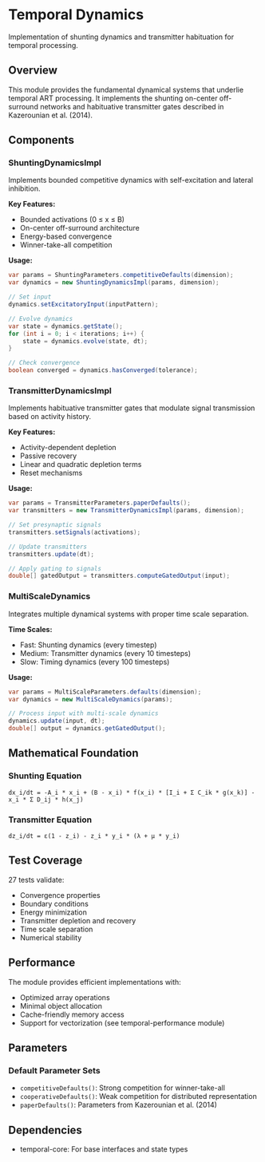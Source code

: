 # Temporal Dynamics

Implementation of shunting dynamics and transmitter habituation for temporal processing.

## Overview

This module provides the fundamental dynamical systems that underlie temporal ART processing. It implements the shunting on-center off-surround networks and habituative transmitter gates described in Kazerounian et al. (2014).

## Components

### ShuntingDynamicsImpl

Implements bounded competitive dynamics with self-excitation and lateral inhibition.

**Key Features:**
- Bounded activations (0 ≤ x ≤ B)
- On-center off-surround architecture
- Energy-based convergence
- Winner-take-all competition

**Usage:**
```java
var params = ShuntingParameters.competitiveDefaults(dimension);
var dynamics = new ShuntingDynamicsImpl(params, dimension);

// Set input
dynamics.setExcitatoryInput(inputPattern);

// Evolve dynamics
var state = dynamics.getState();
for (int i = 0; i < iterations; i++) {
    state = dynamics.evolve(state, dt);
}

// Check convergence
boolean converged = dynamics.hasConverged(tolerance);
```

### TransmitterDynamicsImpl

Implements habituative transmitter gates that modulate signal transmission based on activity history.

**Key Features:**
- Activity-dependent depletion
- Passive recovery
- Linear and quadratic depletion terms
- Reset mechanisms

**Usage:**
```java
var params = TransmitterParameters.paperDefaults();
var transmitters = new TransmitterDynamicsImpl(params, dimension);

// Set presynaptic signals
transmitters.setSignals(activations);

// Update transmitters
transmitters.update(dt);

// Apply gating to signals
double[] gatedOutput = transmitters.computeGatedOutput(input);
```

### MultiScaleDynamics

Integrates multiple dynamical systems with proper time scale separation.

**Time Scales:**
- Fast: Shunting dynamics (every timestep)
- Medium: Transmitter dynamics (every 10 timesteps)
- Slow: Timing dynamics (every 100 timesteps)

**Usage:**
```java
var params = MultiScaleParameters.defaults(dimension);
var dynamics = new MultiScaleDynamics(params);

// Process input with multi-scale dynamics
dynamics.update(input, dt);
double[] output = dynamics.getGatedOutput();
```

## Mathematical Foundation

### Shunting Equation
```
dx_i/dt = -A_i * x_i + (B - x_i) * f(x_i) * [I_i + Σ C_ik * g(x_k)] - x_i * Σ D_ij * h(x_j)
```

### Transmitter Equation
```
dz_i/dt = ε(1 - z_i) - z_i * y_i * (λ + μ * y_i)
```

## Test Coverage

27 tests validate:
- Convergence properties
- Boundary conditions
- Energy minimization
- Transmitter depletion and recovery
- Time scale separation
- Numerical stability

## Performance

The module provides efficient implementations with:
- Optimized array operations
- Minimal object allocation
- Cache-friendly memory access
- Support for vectorization (see temporal-performance module)

## Parameters

### Default Parameter Sets

- `competitiveDefaults()`: Strong competition for winner-take-all
- `cooperativeDefaults()`: Weak competition for distributed representation
- `paperDefaults()`: Parameters from Kazerounian et al. (2014)

## Dependencies

- temporal-core: For base interfaces and state types
